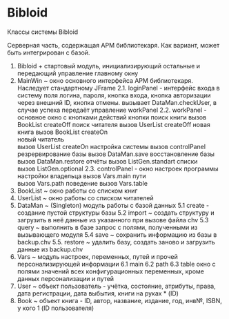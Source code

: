 # Bibloid
Классы системы Bibloid

Серверная часть, содержащая АРМ библиотекаря. Как вариант, может быть интегрирован с базой.

1. Bibloid +
	стартовый модуль, инициализирующий остальные и передающий управление главному окну
2. MainWin ~
	окно основного интерфейса АРМ библиотекаря. Наследует стандартному JFrame
	2.1. loginPanel - 
		интерфейс входа в систему
		поля логина, пароля, кнопка входа, кнопка авторизации через внешний ID, кнопка отмены. вызывает DataMan.checkUser, в случае успеха передаёт управление workPanel
	2.2. workPanel - 
		основное окно с кнопками действий
		кнопки 
			поиск книги 
				вызов BookList createOff
			поиск читателя
				вызов UserList createOff
			новая книга
				вызов BookList createOn				
			новый читатель			
				вызов UserList createOn
			настройка системы
				вызов controlPanel
			резрервирование базы
				вызов DataMan.save
			восстановление базы
				вызов DataMan.restore
			отчёты
				вызов ListGen.standart
			списки  
				вызов ListGen.optional
	2.3. controlPanel - 
		окно настроек программы 
			настройки владельца
				вызов Vars.main	
			пути				
				вызов Vars.path
			поведение
				вызов Vars.table
3. BookList ~
	окно работы со списком книг
4. UserList ~
	окно работы со списком читателей
5. DataMan ~ (Singleton)
	модуль работы с базой данных
	5.1 create -
		создание пустой структуры базы
	5.2 import ~
		создать структуру и загрузить в неё данные из указанного при вызове файла chv
	5.3 query ~
		выполнить в базе запрос с полями, полученными из вызывающего модуля
	5.4 save ~
		сохранить информацию из базы в backup.chv
	5.5. restore ~
		удалить базу, создать заново и загрузить данные из backup.chv		
6. Vars ~
	модуль настроек, переменных, путей и прочей персонализирующей информации
	6.1 main
	6.2 path
	6.3 table
		окно с полями значений всех конфигурационных переменных, кроме данных персонализации и путей
7. User ~
	объект пользователь - учётка, состояние, атрибуты, права, дата регистрации, дата выбытия, книги на руках * (ID)
8. Book ~
	объект книга - ID, автор, название, издание, год, инв№, ISBN, у кого 1 (ID пользователя) 
